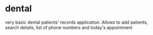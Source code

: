 dental
======

very basic dental patients' records application. Allows to add patients, search details, list of phone numbers and today's appointment
